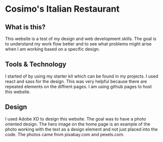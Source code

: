 # Cosimo's Italian Restaurant

## What is this?

This website is a test of my design and web development skills. The goal is to understand my work flow better and to see what problems might arise when I am working based on a specific design.

## Tools & Technology

I started of by using my starter kit which can be found in my projects. I used react and sass for the design. This was very helpful because there are repeated elements on the diffrent pages. I am using github pages to host this website.

## Design

I used Adobe XD to design this website. The goal was to have a photo oriented design. The hero image on the home page is an example of the photo working with the text as a design element and not just placed into the code. The photos came from pixabay.com and pexels.com.
